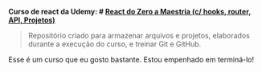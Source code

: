**Curso de react da Udemy: # [React do Zero a Maestria (c/ hooks, router, API, Projetos)](https://www.udemy.com/course/react-do-zero-a-maestria-c-hooks-router-api-projetos/)**

> Repositório criado para armazenar arquivos e projetos, elaborados durante a execução do curso, e treinar Git e GitHub.

Esse é um curso que eu gosto bastante. Estou empenhado em terminá-lo!

